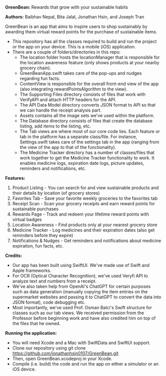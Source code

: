 **GreenBean:** Rewards that grow with your sustainable habits

**Authors:** Baibhav Nepal, Bita Jalal, Jonathan Hsin, and Joseph Tran

GreenBean is an app that aims to inspire users to shop sustainably by awarding them virtual reward points for the purchase of sustainable items.

- This repository has all the classes required to build and run the project or the app on your device. This is a mobile (iOS) application.
- There are a couple of folders/directories in this repo:
    - The location folder hosts the locationManager that is responsible for the location awareness feature (only shows products at your nearby grocery chain).
    - GreenBeanApp.swift takes care of the pop-ups and nudges regarding fun facts.
    - ContentView is responsible for the overall front-end view of the app (also integrating rewardPointsAlgorithm to the view).
    - The Supporting Files directory consists of files that work with VerifyAPI and attach HTTP headers for the API.
    - The API Data Model directory converts JSON format to API so that we can handle the receipt analysis part.
    - Assets contains all the image sets we've used within the platform.
    - The Database directory consists of files that create the database listing, add items to the listing, etc.
    - The Tab views are where most of our core code lies. Each feature or tab in the platform has a separate class/file. For instance, Settings.swift takes care of the settings tab in the app (ranging from the view of the app to that of the functionality).
    - The Medicine Tracker directory has a number of classes/files that work together to get the Medicine Tracker functionality to work. It enables medicine logs, expiration date logs, picture updates, reminders and notifications, etc.


**Features:**
1. Product Listing - You can search for and view sustainable products and their details by location (of grocery stores)
2. Favorites Tab - Save your favorite weekly groceries to the favorites tab
3. Receipt Scan - Scan your grocery receipts and earn reward points for sustainable purchases
4. Rewards Page - Track and redeem your lifetime reward points with virtual badges
5. Location Awareness - Find products only at your nearest grocery store
6. Medicine Tracker - Log medicines and their expiration dates (also get reminders before they expire)
7. Notifications & Nudges - Get reminders and notifications about medicine expiration, fun facts, etc.


**Credits:** 
* Our app has been built using SwiftUI. We've made use of Swift and Apple frameworks.
* For OCR (Optical Character Recognition), we've used Veryfi API to analyze text and numbers from a receipt.
* We've also taken help from OpenAI's ChatGPT for certain purposes such as data generation (manually copying the item entries on the supermarket websites and passing it to ChatGPT to convert the data into JSON format), code debugging etc.
* Most importantly, we've used Prof. Osman Balci's Swift structure for classes such as our tab views. We received permission from the Professor before beginning work and have also credited him on top of the files that he owned.


**Running the application:**
* You will need Xcode and a Mac with SwiftData and SwiftUI support.
* Clone our repository using git clone https://github.com/jonathanhsin0107/GreenBean.git
* Then, open GreenBean.xcodeproj in your Xcode.
* Compile (i.e. build) the code and run the app on either a simulator or an iOS device.
